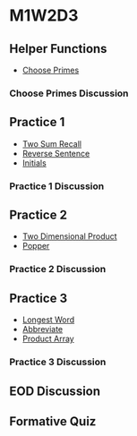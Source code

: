 # M1W2D3

## Helper Functions

- [Choose Primes]

### Choose Primes Discussion

## Practice 1

- [Two Sum Recall]
- [Reverse Sentence]
- [Initials]

### Practice 1 Discussion

## Practice 2

- [Two Dimensional Product]
- [Popper]

### Practice 2 Discussion

## Practice 3

- [Longest Word]
- [Abbreviate]
- [Product Array]

### Practice 3 Discussion

## EOD Discussion

## Formative Quiz

[Choose Primes]: https://open.appacademy.io/learn/part-time-canonical/pt-week-2-canonical/choose-primes
[Two Sum Recall]: https://open.appacademy.io/learn/part-time-canonical/pt-week-2-canonical/two-sum-recall
[Reverse Sentence]: https://open.appacademy.io/learn/part-time-canonical/pt-week-2-canonical/reverse-sentence
[Initials]: https://open.appacademy.io/learn/part-time-canonical/pt-week-2-canonical/initials
[Two Dimensional Product]: https://open.appacademy.io/learn/part-time-canonical/pt-week-2-canonical/two-dimensional-product
[Popper]: https://open.appacademy.io/learn/part-time-canonical/pt-week-2-canonical/popper
[Longest Word]: https://open.appacademy.io/learn/part-time-canonical/pt-week-2-canonical/longest-word
[Abbreviate]: https://open.appacademy.io/learn/part-time-canonical/pt-week-2-canonical/abbreviate
[Product Array]: https://open.appacademy.io/learn/part-time-canonical/pt-week-2-canonical/product-array
